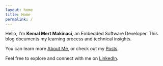 ```yaml
---
layout: home
title: Home
permalink: /
---
```


Hello, I'm **Kemal Mert Makinaci**, an Embedded Software Developer. This blog documents my learning process and technical insights.

You can learn more [About Me](/about), or check out my [Posts](/posts).

Feel free to explore and connect with me on [LinkedIn](https://linkedin.com/in/kemalmertmakinaci).
